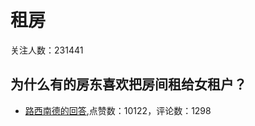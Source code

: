 #  租房 
关注人数：231441
## 为什么有的房东喜欢把房间租给女租户？
- [路西南德的回答](https://www.zhihu.com/question/277826700/answer/-1999315263),点赞数：10122，评论数：1298
